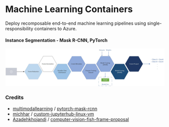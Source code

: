# Machine Learning Containers

Deploy recomposable end-to-end machine learning pipelines using single-responsibility containers to Azure.

#### Instance Segmentation - Mask R-CNN, PyTorch

![Instance Segmentation Pipeline](InstanceSegmentationPipeline.jpg "Instance Segmentation Pipeline")

### Credits
* [multimodallearning](https://github.com/multimodallearning) / [pytorch-mask-rcnn](https://github.com/multimodallearning/pytorch-mask-rcnn)
* [michhar](https://github.com/michhar) / [custom-jupyterhub-linux-vm](https://github.com/michhar/custom-jupyterhub-linux-vm)
* [Azadehkhojandi](https://github.com/Azadehkhojandi) / [computer-vision-fish-frame-proposal](https://github.com/Azadehkhojandi/computer-vision-fish-frame-proposal)